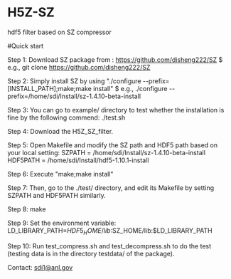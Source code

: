 # H5Z-SZ
hdf5 filter based on SZ compressor

#Quick start

Step 1: Download SZ package from : https://github.com/disheng222/SZ
$ e.g., git clone https://github.com/disheng222/SZ

Step 2: Simply install SZ by using "./configure --prefix=[INSTALL_PATH];make;make install"
$ e.g., ./configure --prefix=/home/sdi/Install/sz-1.4.10-beta-install

Step 3: You can go to example/ directory to test whether the installation is fine by the following commend: ./test.sh

Step 4: Download the H5Z_SZ_filter.

Step 5: Open Makefile and modify the SZ path and HDF5 path based on your local setting:
SZPATH          = /home/sdi/Install/sz-1.4.10-beta-install
HDF5PATH        = /home/sdi/Install/hdf5-1.10.1-install

Step 6: Execute "make;make install"

Step 7: Then, go to the ./test/ directory, and edit its Makefile by setting SZPATH and HDF5PATH similarly.

Step 8: make

Step 9: Set the environment variable: LD_LIBRARY_PATH=$HDF5_HOME/lib:$SZ_HOME/lib:$LD_LIBRARY_PATH

Step 10: Run test_compress.sh and test_decompress.sh to do the test (testing data is in the directory testdata/ of the package).


Contact:
sdi1@anl.gov
